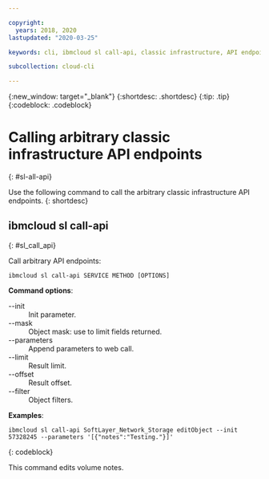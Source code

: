 ```yaml
---

copyright:
  years: 2018, 2020
lastupdated: "2020-03-25"

keywords: cli, ibmcloud sl call-api, classic infrastructure, API endpoints

subcollection: cloud-cli

---
```


{:new_window: target="_blank"}
{:shortdesc: .shortdesc}
{:tip: .tip}
{:codeblock: .codeblock}

# Calling arbitrary classic infrastructure API endpoints
{: #sl-all-api}

Use the following command to call the arbitrary classic infrastructure API endpoints.
{: shortdesc}

## ibmcloud sl call-api
{: #sl_call_api}

Call arbitrary API endpoints:
```
ibmcloud sl call-api SERVICE METHOD [OPTIONS]
```

<strong>Command options</strong>:
<dl>
<dt>--init</dt>
<dd>Init parameter.</dd>
<dt>--mask</dt>
<dd>Object mask: use to limit fields returned.</dd>
<dt>--parameters</dt>
<dd>Append parameters to web call.</dd>
<dt>--limit</dt>
<dd>Result limit.</dd>
<dt>--offset</dt>
<dd>Result offset.</dd>
<dt>--filter</dt>
<dd>Object filters.</dd>
</dl>

**Examples**:
```
ibmcloud sl call-api SoftLayer_Network_Storage editObject --init 57328245 --parameters '[{"notes":"Testing."}]'
```
{: codeblock}

This command edits volume notes.
